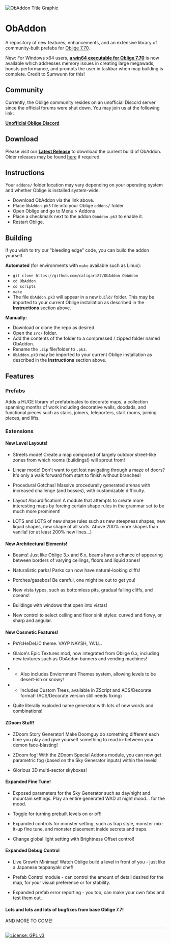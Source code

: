 ![ObAddon Title Graphic](https://i.imgur.com/SK5gc0r.png)

# ObAddon

A repository of new features, enhancements, and an extensive library of community-built prefabs for [Oblige 7.70](http://oblige.sourceforge.net/).

New: For Windows x64 users, [**a win64 executable for Oblige 7.70**](https://forum.zdoom.org/viewtopic.php?f=44&t=64879) is now available which addresses memory issues in creating large megawads, boosts performance, and prompts the user in taskbar when map building is complete.  Credit to Sumwunn for this!

## Community
Currently, the Oblige community resides on an unofficial Discord server since the official forums were shut down. You may join us at the following link:

[**Unofficial Oblige Discord**](https://discord.gg/dfqCt9v)

## Download

Please visit our [**Latest Release**](https://github.com/caligari87/ObAddon/releases/latest) to download the current build of ObAddon. Older releases may be found [here](https://github.com/caligari87/ObAddon/releases) if required.

## Instructions

Your `addons/` folder location may vary depending on your operating system and whether Oblige is installed system-wide.

* Download ObAddon via the link above.
* Place `ObAddon.pk3` file into your Oblige `addons/` folder
* Open Oblige and go to Menu > Addons
* Place a checkmark next to the addon `ObAddon.pk3` to enable it.
* Restart Oblige.

## Building

If you wish to try our "bleeding edge" code, you can build the addon yourself.

**Automated** (for environments with `make` available such as Linux):

* `git clone https://github.com/caligari87/ObAddon ObAddon`
* `cd ObAddon`
* `cd scripts`
* `make`
* The file `ObAddon.pk3` will appear in a new `build/` folder. This may be imported to your current Oblige installation as described in the **Instructions** section above.

**Manually:**

* Download or clone the repo as desired.
* Open the `src/` folder.
* Add the contents of the folder to a compressed / zipped folder named ObAddon.
* Rename the `.zip` file/folder to `.pk3`.
* `ObAddon.pk3` may be imported to your current Oblige installation as described in the **Instructions** section above.

## Features

### Prefabs

Adds a HUGE library of prefabricates to decorate maps, a collection spanning months of work including decorative walls, doodads, and functional pieces such as stairs, joiners, teleporters, start rooms, joining pieces, and lifts.

### Extensions

#### New Level Layouts!
* Streets mode! Create a map composed of largely outdoor street-like zones from which rooms (buildings!) will sprout from!

* Linear mode! Don't want to get lost navigating through a maze of doors? It's only a walk forward from start to finish without branches!

* Procedural Gotchas! Massive procedurally generated arenas with increased challenge (and bosses), with customizable difficulty.

* Layout Absurdification! A module that attempts to create more interesting maps by forcing certain shape rules in the grammar set to be much more prominent!

* LOTS and LOTS of new shape rules such as new steepness shapes, new liquid shapes, new shape of all sorts. Above 200% more shapes than vanilla! (or at least 200% new lines...)

#### New Architectural Elements!
* Beams! Just like Oblige 3.x and 6.x, beams have a chance of appearing between borders of varying ceilings, floors and liquid zones!

* Naturalistic parks! Parks can now have natural-looking cliffs!

* Porches/gazebos! Be careful, one might be out to get you!

* New vista types, such as bottomless pits, gradual falling cliffs, and oceans!

* Buildings with windows that open into vistas!

* New control to select ceiling and floor sink styles: curved and flowy, or sharp and angular.

#### New Cosmetic Features!
* PsYcHeDeLiC theme. VAYP NAYSH, YA'LL.

* Glaice's Epic Textures mod, now integrated from Oblige 6.x, including new textures such as ObAddon banners and vending machines!
* * Also includes Enviornment Themes system, allowing levels to be desert-ish or snowy!
* * Includes Custom Trees, available in ZScript and ACS/Decorate format! (ACS/Decorate version still needs fixing)

* Quite literally exploded name generator with lots of new words and combinations!

#### ZDoom Stuff!
* ZDoom Story Generator! Make Doomguy do something different each time you play and give yourself something to read in-between your demon face-blasting!

* ZDoom fog! With the ZDoom Special Addons module, you can now get parametric fog (based on the Sky Generator inputs) within the levels!

* Glorious 3D multi-sector skyboxes!

#### Expanded Fine Tune!
* Exposed parameters for the Sky Generator such as day/night and mountain settings. Play an entire generated WAD at night mood... for the mood.

* Toggle for turning prebuilt levels on or off!
  
* Expanded controls for monster setting, such as trap style, monster mix-it-up fine tune, and monster placement inside secrets and traps.

* Change global light setting with Brightness Offset control!

#### Expanded Debug Control
* Live Growth Minimap! Watch Oblige build a level in front of you - just like a Japanese teppanyaki chef!

* Prefab Control module - can control the amount of detail desired for the map, for your visual preference or for stability.

* Expanded prefab error reporting - you too, can make your own fabs and test them out.

#### Lots and lots and lots of bugfixes from base Oblige 7.7!

AND MORE TO COME!

***

[![License: GPL v3](https://img.shields.io/badge/License-GPLv3-blue.svg)](https://www.gnu.org/licenses/gpl-3.0)
